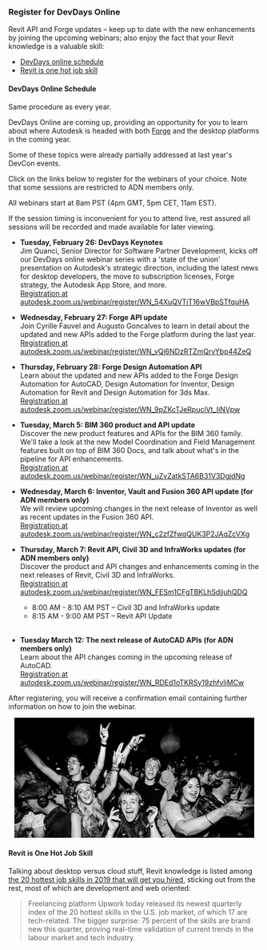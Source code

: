 <head>
<meta http-equiv="Content-Type" content="text/html; charset=utf-8">
<link rel="stylesheet" type="text/css" href="bc.css">
<script src="https://cdn.rawgit.com/google/code-prettify/master/loader/run_prettify.js" type="text/javascript"></script>
</head>

<!---

- The 20 hottest job skills in 2019 that will get you hired
  https://www.cnbc.com/2019/02/12/current-trends-in-the-tech-industry-are-fueling-new-types-of-skills.html
  Autodesk Revit is listed among the
  Source: Upwork Skills Index
  Freelancing platform Upwork today released its newest quarterly index of the 20 hottest skills in the U.S. job market, of which 17 are tech-related. The bigger surprise: 75 percent of the skills are brand new this quarter, proving real-time validation of current trends in the labor market and tech industry.

twitter:

 in the #RevitAPI @AutodeskForge @AutodeskRevit #bim #DynamoBim #ForgeDevCon 


Revit API and Forge updates &ndash; keep up to date with the new enhancements by joining the upcoming webinars; also enjoy the fact that your Revit knowledge is a valuable skill
&ndash; ®DevDays online schedule
&ndash; ®Revit is one hot job skill...

linkedin:

of [The Building Coder samples](https://github.com/jeremytammik/the_building_coder_samples/releases/tag/2019.0.145.4).

-->

### Register for DevDays Online

Revit API and Forge updates &ndash; keep up to date with the new enhancements by joining the upcoming webinars; also enjoy the fact that your Revit knowledge is a valuable skill:

- [DevDays online schedule](#2) 
- [Revit is one hot job skill](#3) 

#### <a name="2"></a> DevDays Online Schedule

Same procedure as every year.

DevDays Online are coming up, providing an opportunity for you to learn about where Autodesk is headed with both <a href="https://forge.autodesk.com">Forge</a> and the desktop platforms in the coming year.

Some of these topics were already partially addressed at last year's DevCon events.

Click on the links below to register for the webinars of your choice. Note that some sessions are restricted to ADN members only.

All webinars start at 8am PST (4pm GMT, 5pm CET, 11am EST).

If the session timing is inconvenient for you to attend live, rest assured all sessions will be recorded and made available for later viewing. 

- <strong>Tuesday, February 26: DevDays Keynotes </strong>
<br />Jim Quanci, Senior Director for Software Partner Development, kicks off our DevDays online webinar series with a 'state of the union' presentation on Autodesk's strategic direction, including the latest news for desktop developers, the move to subscription licenses, Forge strategy, the Autodesk App Store, and more.
<br /><a href="https://autodesk.zoom.us/webinar/register/WN_54XuQVTiT16wVBpSTfquHA">Registration at autodesk.zoom.us/webinar/register/WN_54XuQVTiT16wVBpSTfquHA</a>

- <strong>Wednesday, February 27: Forge API update</strong>
<br />Join Cyrille Fauvel and Augusto Goncalves to learn in detail about the updated and new APIs added to the Forge platform during the last year.
<br /><a href="https://autodesk.zoom.us/webinar/register/WN_vQi6NDzRTZmQrvYbp44ZeQ">Registration at autodesk.zoom.us/webinar/register/WN_vQi6NDzRTZmQrvYbp44ZeQ</a>

- <strong>Thursday, February 28: Forge Design Automation API</strong>
<br />Learn about the updated and new APIs added to the Forge Design Automation for AutoCAD, Design Automation for Inventor, Design Automation for Revit and Design Automation for 3ds Max.
<br /><a href="https://autodesk.zoom.us/webinar/register/WN_9pZKcTJeRpuciVt_IiNVpw">Registration at autodesk.zoom.us/webinar/register/WN_9pZKcTJeRpuciVt_IiNVpw</a>

- <strong>Tuesday, March 5: BIM 360 product and API update</strong>
<br />Discover the new product features and APIs for the BIM 360 family. We'll take a look at the new Model Coordination and Field Management features built on top of BIM 360 Docs, and talk about what's in the pipeline for API enhancements.
<br /><a href="https://autodesk.zoom.us/webinar/register/WN_uZvZatkSTA6B31V3DgjdNg">Registration at autodesk.zoom.us/webinar/register/WN_uZvZatkSTA6B31V3DgjdNg</a>

- <strong>Wednesday, March 6: Inventor, Vault and Fusion 360 API update (for ADN members only)</strong>
<br />We will review upcoming changes in the next release of Inventor as well as recent updates in the Fusion 360 API.
<br /><a href="https://autodesk.zoom.us/webinar/register/WN_c2zfZfwqQUK3P2JAqZcVXg">Registration at autodesk.zoom.us/webinar/register/WN_c2zfZfwqQUK3P2JAqZcVXg</a>

- <strong>Thursday, March 7: Revit API, Civil 3D and InfraWorks updates (for ADN members only)</strong>
<br />Discover the product and API changes and enhancements coming in the next releases of Revit, Civil 3D and InfraWorks.
<br/><a href="https://autodesk.zoom.us/webinar/register/WN_FESm1CFgTBKLhSdjjuhQDQ">Registration at autodesk.zoom.us/webinar/register/WN_FESm1CFgTBKLhSdjjuhQDQ</a>
    - 8:00 AM - 8:10 AM PST &ndash; Civil 3D and InfraWorks update
    - 8:15 AM - 9:00 AM PST &ndash; Revit API Update<br/><br/>

- <strong>Tuesday March 12: The next release of AutoCAD APIs (for ADN members only)</strong>
<br />Learn about the API changes coming in the upcoming release of AutoCAD.
<br /><a href="https://autodesk.zoom.us/webinar/register/WN_RDEd1oTKRSy19zhfvliMCw">Registration at autodesk.zoom.us/webinar/register/WN_RDEd1oTKRSy19zhfvliMCw</a>

After registering, you will receive a confirmation email containing further information on how to join the webinar. 

<center>
<img src="img/headphone_disco.jpg" alt="Headphone disco" width="480">
</center>


#### <a name="3"></a> Revit is One Hot Job Skill

Talking about desktop versus cloud stuff, Revit knowledge is listed among
[the 20 hottest job skills in 2019 that will get you hired](https://www.cnbc.com/2019/02/12/current-trends-in-the-tech-industry-are-fueling-new-types-of-skills.html),
sticking out from the rest, most of which are development and web oriented:

> Freelancing platform Upwork today released its newest quarterly index of the 20 hottest skills in the U.S. job market, of which 17 are tech-related. The bigger surprise: 75 percent of the skills are brand new this quarter, proving real-time validation of current trends in the labour market and tech industry.
